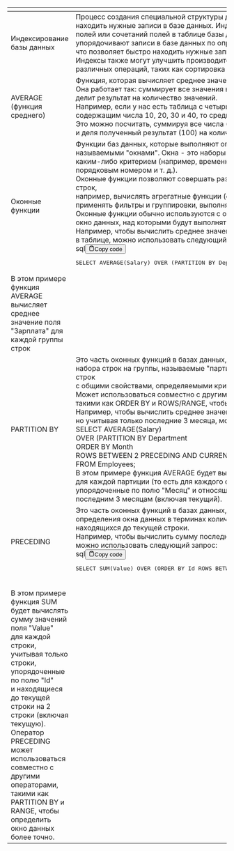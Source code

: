 <table>
<thead>
<tr>
<th style="text-align: left;"></th>
<th></th>
</tr>
</thead>
<tbody>
<tr>
<td style="text-align: left;">Индексирование базы данных</td>
<td>Процесс создания специальной структуры данных, которая позволяет быстро<br>находить нужные записи в базе данных. Индексы могут быть созданы для отдельных<br>полей или сочетаний полей в таблице базы данных. Как правило, индексы<br>упорядочивают записи в базе данных по определенному полю или полям,<br>что позволяет быстро находить нужные записи путем поиска в упорядоченном списке.<br>Индексы также могут улучшить производительность базы данных при выполнении<br>различных операций, таких как сортировка и группировка данных.</td>
</tr>
<tr>
<td style="text-align: left;">AVERAGE (функция среднего)</td>
<td>Функция, которая вычисляет среднее значение выборки данных.<br>Она работает так: суммирует все значения в выборке и<br>делит результат на количество значений.<br>Например, если у нас есть таблица с четырьмя строками и одним столбцом,<br>содержащим числа 10, 20, 30 и 40, то среднее значение будет равно 25.<br>Это можно посчитать, суммируя все числа (10 + 20 + 30 + 40)<br>и деля полученный результат (100) на количество чисел (4), что даст 25.</td>
</tr>
<tr>
<td style="text-align: left;">Оконные функции</td>
<td>Функции баз данных, которые выполняют операции над наборами данных,<br>называемыми "окнами". Окна - это наборы строк в таблице, которые определяются<br>каким-либо критерием (например, временным интервалом,<br>порядковым номером и т. д.).<br>Оконные функции позволяют совершать различные операции над этими наборами строк,<br>например, вычислять агрегатные функции (среднее, сумма, минимум и т. д.),<br>применять фильтры и группировки, выполнять ранжирование.<br>Оконные функции обычно используются с оператором OVER, который определяет<br>окно данных, над которыми будут выполняться операции.<br>Например, чтобы вычислить среднее значение поля "Зарплата" для каждой строки<br>в таблице, можно использовать следующий запрос: <div class="code-element"><div class="lang-line"><text>sql</text><button class="copy-button"id="code53f922fb07ce44ccfea7ecbd34b2df0eb"onclick="copyCode(code53f922fb07ce44ccfea7ecbd34b2df0e, code53f922fb07ce44ccfea7ecbd34b2df0eb)"><svg stroke="currentColor"fill="none"stroke-width="2"viewBox="0 0 24 24"stroke-linecap="round"stroke-linejoin="round"class="h-4 w-4"height="1em"width="1em"xmlns="http://www.w3.org/2000/svg"><path d="M16 4h2a2 2 0 0 1 2 2v14a2 2 0 0 1-2 2H6a2 2 0 0 1-2-2V6a2 2 0 0 1 2-2h2"></path><rect x="8" y="2" width="8" height="4" rx="1" ry="1"></rect></svg><text>Copy code</text></button></div><div class="code" id="code53f922fb07ce44ccfea7ecbd34b2df0e"><div class="highlight"><pre><span></span><span class="k">SELECT</span><span class="w"> </span><span class="n">AVERAGE</span><span class="p">(</span><span class="n">Salary</span><span class="p">)</span><span class="w"> </span><span class="n">OVER</span><span class="w"> </span><span class="p">(</span><span class="n">PARTITION</span><span class="w"> </span><span class="k">BY</span><span class="w"> </span><span class="n">Department</span><span class="p">)</span><span class="w"> </span><span class="k">FROM</span><span class="w"> </span><span class="n">Employees</span><span class="p">;</span></td>
</tr>
<tr>
<td style="text-align: left;"></pre></div></div></div> В этом примере функция AVERAGE вычисляет среднее<br>значение поля "Зарплата" для каждой группы строк</td>
<td></td>
</tr>
<tr>
<td style="text-align: left;">PARTITION BY</td>
<td>Это часть оконных функций в базах данных, который используется для разбиения<br>набора строк на группы, называемые "партициями".Каждая партиция - это набор строк<br>с общими свойствами, определяемыми критерием, указанным в PARTITION BY<br>Может использоваться совместно с другими операторами,<br>такими как ORDER BY и ROWS/RANGE, чтобы определить окно данных более точно.<br>Например, чтобы вычислить среднее значение поля "Зарплата" для каждого отдела,<br>но учитывая только последние 3 месяца, можно использовать следующий запрос:<br>SELECT AVERAGE(Salary)<br>   OVER (PARTITION BY Department<br>ORDER BY Month<br>ROWS BETWEEN 2 PRECEDING AND CURRENT ROW)<br>FROM Employees;<br>В этом примере функция AVERAGE будет вычислять среднее значение поля "Зарплата"<br>для каждой партиции (то есть для каждого отдела), учитывая только строки,<br>упорядоченные по полю "Месяц" и относящиеся к<br>последним 3 месяцам (включая текущий).<br></td>
</tr>
<tr>
<td style="text-align: left;">PRECEDING</td>
<td>Это часть оконных функций в базах данных, который используется для<br>определения окна данных в терминах количества строк,<br>находящихся до текущей строки.<br>Например, чтобы вычислить сумму последних 3 строк в таблице,<br>можно использовать следующий запрос:<br><div class="code-element"><div class="lang-line"><text>sql</text><button class="copy-button"id="code98170aaf3f22df4e21c123426ddcbedfb"onclick="copyCode(code98170aaf3f22df4e21c123426ddcbedf, code98170aaf3f22df4e21c123426ddcbedfb)"><svg stroke="currentColor"fill="none"stroke-width="2"viewBox="0 0 24 24"stroke-linecap="round"stroke-linejoin="round"class="h-4 w-4"height="1em"width="1em"xmlns="http://www.w3.org/2000/svg"><path d="M16 4h2a2 2 0 0 1 2 2v14a2 2 0 0 1-2 2H6a2 2 0 0 1-2-2V6a2 2 0 0 1 2-2h2"></path><rect x="8" y="2" width="8" height="4" rx="1" ry="1"></rect></svg><text>Copy code</text></button></div><div class="code" id="code98170aaf3f22df4e21c123426ddcbedf"><div class="highlight"><pre><span></span><span class="k">SELECT</span><span class="w"> </span><span class="k">SUM</span><span class="p">(</span><span class="n">Value</span><span class="p">)</span><span class="w"> </span><span class="n">OVER</span><span class="w"> </span><span class="p">(</span><span class="k">ORDER</span><span class="w"> </span><span class="k">BY</span><span class="w"> </span><span class="n">Id</span><span class="w"> </span><span class="k">ROWS</span><span class="w"> </span><span class="k">BETWEEN</span><span class="w"> </span><span class="mi">2</span><span class="w"> </span><span class="n">PRECEDING</span><span class="w"> </span><span class="k">AND</span><span class="w"> </span><span class="k">CURRENT</span><span class="w"> </span><span class="k">ROW</span><span class="p">)</span><span class="w"> </span><span class="k">FROM</span><span class="w"> </span><span class="k">Table</span><span class="p">;</span></td>
</tr>
<tr>
<td style="text-align: left;"></pre></div></div></div><br>В этом примере функция SUM будет вычислять сумму значений поля "Value"<br>для каждой строки, учитывая только строки, упорядоченные по полю "Id"<br>и находящиеся до текущей строки на 2 строки (включая текущую).<br>Оператор PRECEDING может использоваться совместно с другими операторами,<br>такими как PARTITION BY и RANGE, чтобы определить окно данных более точно.</td>
<td></td>
</tr>
</tbody>
</table>